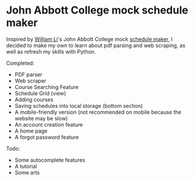 # John Abbott College mock schedule maker

Inspired by [William Li](https://github.com/Trollermaner)'s John Abbott College mock [schedule maker](https://github.com/Trollermaner/schedule-maker), I decided to make my own to learn about pdf parsing and web scraping, as well as refresh my skills with Python.

Completed:

- PDF parser
- Web scraper
- Course Searching Feature
- Schedule Grid (view)
- Adding courses
- Saving schedules into local storage (bottom section)
- A mobile-friendly version (not recommended on mobile because the website may be slow)
- An account creation feature
- A home page
- A forgot password feature

Todo:

- Some autocomplete features
- A tutorial
- Some arts
